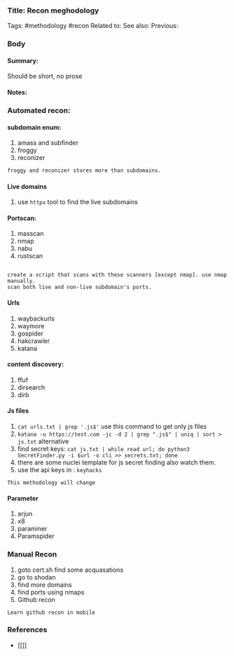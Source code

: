 
### Title: Recon meghodology
Tags: #methodology  #recon 
Related to: 
See also: 
Previous:

### Body
#### **Summary**: 
Should be short, no prose

#### **Notes**:

### Automated recon:
#### subdomain enum:
1. amass and subfinder
2. froggy
3. reconizer
   
```sh
froggy and reconizer stores more than subdomains.
```

#### Live domains
1. use `httpx` tool to find the live subdomains
#### Portscan:
1. masscan
2. nmap 
3. nabu
4. rustscan
   
```

create a script that scans with these scanners [except nmap]. use nmap manually.
scan both live and non-live subdomain's ports.
```

#### Urls
1. waybackurls
2. waymore
3. gospider
4. hakcrawler
5. katana

#### content discovery:
1. ffuf
2. dirsearch
3. dirb

#### Js files
1. `cat urls.txt | grep '.js$'` use this command to get only js files
2. `katana -u https://test.com -jc -d 2 | grep ".js$" | uniq | sort > js.txt` alternative 
3. find secret keys: `cat js.txt | while read url; do python3 SecretFinder.py -i $url -o cli >> secrets.txt; done`
4. there are some nuclei template for js secret finding also watch them.
5. use the api keys in : `keyhacks`
   
```
This methodology will change
```

#### Parameter
1. arjun
2. x8 
3. paraminer
4. Paramspider


### Manual Recon
1. goto cert.sh find some acquasations
2. go to shodan 
3. find more domains
4. find ports using nmaps
5. Github recon 
   
```
Learn github recon in mobile
```
### References
- [[]]




